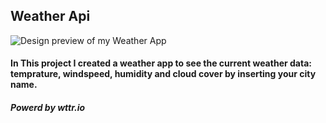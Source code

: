 ## Weather Api

![Design preview of my Weather App](/images/preview.jpg)

#### In This project I created a weather app to see the current weather data: temprature, windspeed, humidity and cloud cover by inserting your city name.
##### Powerd by wttr.io
